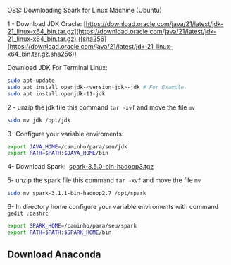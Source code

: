 OBS: Downloading Spark for Linux Machine (Ubuntu)

1 - Download JDK Oracle: [https://download.oracle.com/java/21/latest/jdk-21_linux-x64_bin.tar.gz](https://download.oracle.com/java/21/latest/jdk-21_linux-x64_bin.tar.gz) ([sha256](https://download.oracle.com/java/21/latest/jdk-21_linux-x64_bin.tar.gz.sha256))

Download JDK For Terminal Linux:

```bash
sudo apt-update
sudo apt install openjdk-<version-jdk>-jdk # For Example
sudo apt install openjdk-11-jdk
```

2 - unzip the jdk file this command `tar -xvf` and move the file `mv`

```bash
sudo mv jdk /opt/jdk
```

3- Configure your variable enviroments:

```bash
export JAVA_HOME=/caminho/para/seu/jdk 
export PATH=$PATH:$JAVA_HOME/bin
```

4- Download Spark:  [spark-3.5.0-bin-hadoop3.tgz](https://www.apache.org/dyn/closer.lua/spark/spark-3.5.0/spark-3.5.0-bin-hadoop3.tgz)


5- unzip the spark file this command `tar -xvf` and move the file `mv`

```bash
sudo mv spark-3.1.1-bin-hadoop2.7 /opt/spark
```

6- In directory home configure your variable enviroments with command `gedit .bashrc`

```bash
export SPARK_HOME=/caminho/para/seu/spark 
export PATH=$PATH:$SPARK_HOME/bin
```


## Download Anaconda 